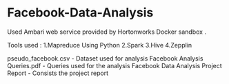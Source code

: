 # Facebook-Data-Analysis
Used Ambari web service provided by Hortonworks Docker sandbox .

Tools used :
1.Mapreduce Using Python
2.Spark
3.Hive
4.Zepplin

pseudo_facebook.csv - Dataset used for analysis
Facebook Analysis Queries.pdf - Queries used for the analysis
Facebook Data Analysis Project Report - Consists the project report
